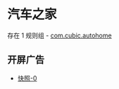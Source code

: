 # 汽车之家

存在 1 规则组 - [com.cubic.autohome](/src/apps/com.cubic.autohome.ts)

## 开屏广告

- [快照-0](https://gkd-kit.gitee.io/import/12660744)
